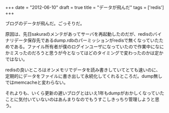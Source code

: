 
+++
date = "2012-06-10"
draft = true
title = "データが飛んだ"
tags  = ['redis']
+++

ブログのデータが飛んだ。ごっそりだ。

原因は、先日sakuraのメンテがあってサーバを再起動したのだが、redisのバイナリデータ保存先であるdump.rdbのパーミッションがredisで無くなっていたためである。ファイル所有者が僕のログインユーザになっていたので作業中になにかミスったのだろうと思うが今となってはどのタイミングで変わったのかは定かではない。

redisの良いところはオンメモリでデータを読み書きしていてとても速いのに、定期的にデータをファイルに書き出して永続化してくれるところだ。dump無しではmemcacheと変わらない。

それよりも、いくら更新の遅いブログとはいえ1年もdumpがおかしくなっていたことに気付いていないのはあんまりなのでもうすこしきっちり管理しようと思う。	

	
